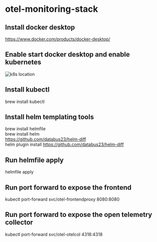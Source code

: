 # otel-monitoring-stack

## Install docker desktop
https://www.docker.com/products/docker-desktop/

## Enable start docker desktop and enable kubernetes
![k8s location](https://github.com/jonnywony/monitoring-otel-stack/blob/main/k8s-location.png?raw=true)

## Install kubectl
brew install kubectl

## Install helm templating tools
brew install helmfile <br />
brew install helm <br />
https://github.com/databus23/helm-diff <br />
helm plugin install https://github.com/databus23/helm-diff

## Run helmfile apply
helmfile apply

## Run port forward to expose the frontend
kubectl port-forward svc/otel-frontendproxy 8080:8080

## Run port forward to expose the open telemetry collector
kubectl port-forward svc/otel-otelcol 4318:4318
